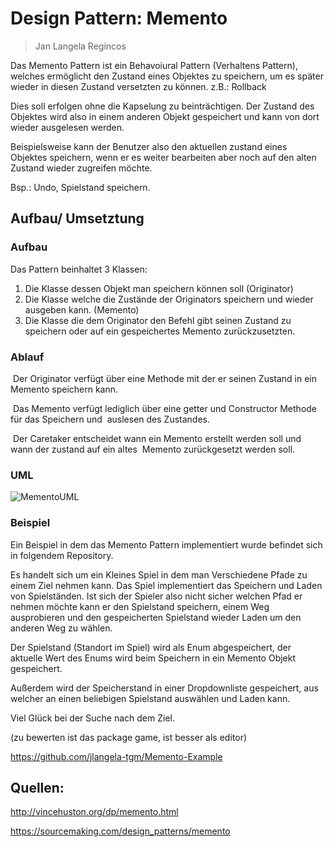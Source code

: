 # Design Pattern: Memento

> Jan Langela Regincos

Das Memento Pattern ist ein Behavoiural Pattern (Verhaltens Pattern), welches ermöglicht den Zustand eines Objektes zu speichern, um es später wieder in diesen Zustand versetzten zu können. z.B.: Rollback

Dies soll erfolgen ohne die Kapselung zu beinträchtigen. Der Zustand des Objektes wird also in einem anderen Objekt gespeichert und kann von dort wieder ausgelesen werden.

Beispielsweise kann der Benutzer also den aktuellen zustand eines Objektes speichern, wenn er es weiter bearbeiten aber noch auf den alten Zustand wieder zugreifen möchte.

Bsp.: Undo, Spielstand speichern.

## Aufbau/ Umsetztung

### Aufbau

Das Pattern beinhaltet 3 Klassen:

1. Die Klasse dessen Objekt man  speichern können soll (Originator)
2. Die Klasse welche die Zustände der Originators speichern und wieder ausgeben kann. (Memento)
3. Die Klasse die dem Originator den Befehl gibt seinen Zustand zu speichern oder auf ein gespeichertes Memento zurückzusetzten.

### Ablauf

​	Der Originator verfügt über eine Methode mit der er seinen Zustand in ein Memento speichern kann.

​	Das Memento verfügt lediglich über eine getter und Constructor Methode für das Speichern und
​	auslesen des Zustandes.

​	Der Caretaker entscheidet wann ein Memento erstellt werden soll und wann der zustand auf ein altes
​	Memento zurückgesetzt werden soll.

### UML

![MementoUML](\MementoUML.png)

### Beispiel

Ein Beispiel in dem das Memento Pattern implementiert wurde befindet sich in folgendem Repository.

Es handelt sich um ein Kleines Spiel in dem man Verschiedene Pfade zu einem Ziel nehmen kann. Das Spiel implementiert das Speichern und Laden von Spielständen. Ist sich der Spieler also nicht sicher welchen Pfad er nehmen möchte kann er den Spielstand speichern, einem Weg ausprobieren und den gespeicherten Spielstand wieder Laden um den anderen Weg zu wählen.

Der Spielstand (Standort im Spiel) wird als Enum abgespeichert, der aktuelle Wert des Enums wird beim Speichern in ein Memento Objekt gespeichert.

Außerdem wird der Speicherstand in einer Dropdownliste gespeichert, aus welcher an einen beliebigen Spielstand auswählen und Laden kann.

Viel Glück bei der Suche nach dem Ziel.

(zu bewerten ist das package game, ist besser als editor)

https://github.com/jlangela-tgm/Memento-Example



## Quellen:

http://vincehuston.org/dp/memento.html

https://sourcemaking.com/design_patterns/memento